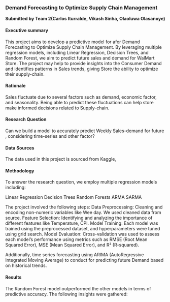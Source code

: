 ### Demand Forecasting to Optimize Supply Chain Management

**Submitted by Team 2(Carlos Iturralde, Vikash Sinha, Olaoluwa Olasanoye)**

#### Executive summary
This project aims to develop a predictive model for afor Demand Forecasting to Optimize Supply Chain Management. By leveraging multiple regression models, including Linear Regression, Decision Trees, and Random Forest, we aim to predict future sales and demand for WalMart Store. The project may help to provide insights into the Consumer Demand  and identifies patterns in Sales trends, giving Store  the ability to optimize their supply-chain.

#### Rationale
Sales fluctuate due to several factors such as demand, economic factor, and seasonality. Being able to predict these fluctuations can help store make informed decisions related to Supply-chain.

#### Research Question
Can we build a model to accurately predict Weekly Sales-demand for future , considering time-series and other factor?

#### Data Sources
The data used in this project is sourced from Kaggle, 

#### Methodology
To answer the research question, we employ multiple regression models including:

Linear Regression
Decision Trees
Random Forests
ARMA
SARMA

The project involved the following steps:
Data Preprocessing: Cleaning and encoding non-numeric variables like Wee day. We used cleaned data from source.
Feature Selection: Identifying and analyzing the importance of different features like Temperature, CPI.
Model Training: Each model was trained using the preprocessed dataset, and hyperparameters were tuned using grid search.
Model Evaluation: Cross-validation was used to assess each model’s performance using metrics such as RMSE (Root Mean Squared Error), MSE (Mean Squared Error), and R² (R-squared).

Additionally, time series forecasting using ARIMA (AutoRegressive Integrated Moving Average) to conduct for predicting future Demand based on historical trends.

#### Results 
The Random Forest model outperformed the other models in terms of predictive accuracy. The following insights were gathered:


